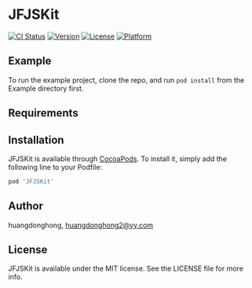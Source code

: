 # JFJSKit

[![CI Status](https://img.shields.io/travis/huangdonghong/JFJSKit.svg?style=flat)](https://travis-ci.org/huangdonghong/JFJSKit)
[![Version](https://img.shields.io/cocoapods/v/JFJSKit.svg?style=flat&colorB=blue)](https://cocoapods.org/pods/JFJSKit)
[![License](https://img.shields.io/cocoapods/l/JFJSKit.svg?style=flat)](https://cocoapods.org/pods/JFJSKit)
[![Platform](https://img.shields.io/cocoapods/p/JFJSKit.svg?style=flat)](https://cocoapods.org/pods/JFJSKit)

## Example

To run the example project, clone the repo, and run `pod install` from the Example directory first.

## Requirements

## Installation

JFJSKit is available through [CocoaPods](https://cocoapods.org). To install
it, simply add the following line to your Podfile:

```ruby
pod 'JFJSKit'
```

## Author

huangdonghong, huangdonghong2@yy.com

## License

JFJSKit is available under the MIT license. See the LICENSE file for more info.
